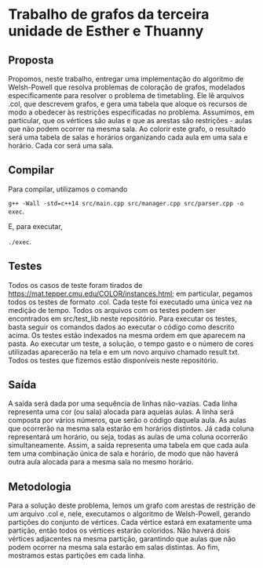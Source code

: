 # Trabalho de grafos da terceira unidade de Esther e Thuanny
## Proposta

Propomos, neste trabalho, entregar uma implementação do algoritmo de Welsh-Powell que resolva problemas de coloração de grafos, modelados especificamente para resolver o problema de timetabling. Ele lê arquivos .col, que descrevem grafos, e gera uma tabela que aloque os recursos de modo a obedecer às restrições especificadas no problema. Assumimos, em particular, que os vértices são aulas e que as arestas são restrições - aulas que não podem ocorrer na mesma sala. Ao colorir este grafo, o resultado será uma tabela de salas e horários organizando cada aula em uma sala e horário. Cada cor será uma sala. 

## Compilar

Para compilar, utilizamos o comando 

```g++ -Wall -std=c++14 src/main.cpp src/manager.cpp src/parser.cpp -o exec```.

E, para executar,

```./exec```.

## Testes

Todos os casos de teste foram tirados de https://mat.tepper.cmu.edu/COLOR/instances.html; em particular, pegamos todos os testes de formato .col. Cada teste foi executado uma única vez na medição de tempo. Todos os arquivos com os testes podem ser encontrados em src/test_lib neste repositório. Para executar os testes, basta seguir os comandos dados ao executar o código como descrito acima. Os testes estão indexados na mesma ordem em que aparecem na pasta. Ao executar um teste, a solução, o tempo gasto e o número de cores utilizadas aparecerão na tela e em um novo arquivo chamado result.txt. Todos os testes que fizemos estão disponíveis neste repositório.

## Saída

A saída será dada por uma sequência de linhas não-vazias. Cada linha representa uma cor (ou sala) alocada para aquelas aulas. A linha será composta por vários números, que serão o código daquela aula. As aulas que ocorrerão na mesma sala estarão em horários distintos. Já cada coluna representará um horário, ou seja, todas as aulas de uma coluna ocorrerão simultaneamente. Assim, a saída representa uma tabela em que cada aula tem uma combinação única de sala e horário, de modo que não haverá outra aula alocada para a mesma sala no mesmo horário.

## Metodologia

Para a solução deste problema, lemos um grafo com arestas de restrição de um arquivo .col e, nele, executamos o algoritmo de Welsh-Powell, gerando partições do conjunto de vértices. Cada vértice estará em exatamente uma partição, então todos os vértices estarão coloridos. Não haverá dois vértices adjacentes na mesma partição, garantindo que aulas que não podem ocorrer na mesma sala estarão em salas distintas. Ao fim, mostramos estas partições em cada linha.